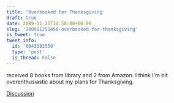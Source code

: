 ```yaml
---
title: 'Overbooked for Thanksgiving'
draft: true
date: 2009-11-25T14:58:00+00:00
slug: '200911251458-overbooked-for-thanksgiving'
is_tweet: true
tweet_info:
  id: '6043383550'
  type: 'post'
  is_thread: False
---
```




received 8 books from library and 2 from Amazon. I think I'm bit overenthusiastic about my plans for Thanksgiving.

[Discussion](https://x.com/sytelus/status/6043383550)
